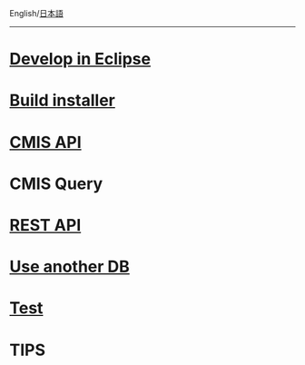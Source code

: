 English/[日本語](https://github.com/aegif/NemakiWare/wiki/%E9%96%8B%E7%99%BA)
***
# [Develop in Eclipse](https://github.com/aegif/NemakiWare/wiki/Development_-Development-in-Eclipse)
# [Build installer](https://github.com/aegif/NemakiWare/wiki/Development_-Build-installer)
# [CMIS API](https://github.com/aegif/NemakiWare/wiki/Development_-CMIS-API)
# CMIS Query
# [REST API](https://github.com/aegif/NemakiWare/wiki/Development_-REST-API)
# [Use another DB](https://github.com/aegif/NemakiWare/wiki/Note-on-writing-another-DAO)
# [Test]()
# TIPS